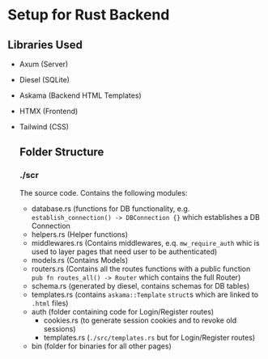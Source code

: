 # Setup for Rust Backend
## Libraries Used
- Axum (Server)
- Diesel (SQLite)
- Askama (Backend HTML Templates)
- HTMX (Frontend)
- Tailwind (CSS)

  ## Folder Structure
  ### ./scr
  The source code. Contains the following modules:
  - database.rs (functions for DB functionality, e.g. `establish_connection() -> DBConnection {}` which establishes a DB Connection
  - helpers.rs (Helper functions)
  - middlewares.rs (Contains middlewares, e.q. `mw_require_auth` whic is used to layer pages that need user to be authenticated)
  - models.rs (Contains Models)
  - routers.rs (Contains all the routes functions with a public function `pub fn routes_all() -> Router` which contains the full Router)
  - schema.rs (generated by diesel, contains schemas for DB tables)
  - templates.rs (contains `askama::Template` `struct`s which are linked to `.html` files)
  - auth (folder containing code for Login/Register routes)
     - cookies.rs (to generate session cookies and to revoke old sessions)
     - templates.rs (`./src/templates.rs` but for Login/Register routes)
  - bin (folder for binaries for all other pages)

